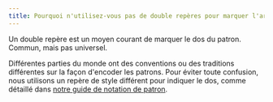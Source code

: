 ```yaml
---
title: Pourquoi n'utilisez-vous pas de double repères pour marquer l'arrière du patron ?
---
```


Un double repère est un moyen courant de marquer le dos du patron. Commun, mais pas universel.

Différentes parties du monde ont des conventions ou des traditions différentes sur la façon d'encoder les patrons. Pour éviter toute confusion, nous utilisons un repère de style différent pour indiquer le dos, comme détaillé dans [notre guide de notation de patron][1].

[1]: /docs/various/notation/
